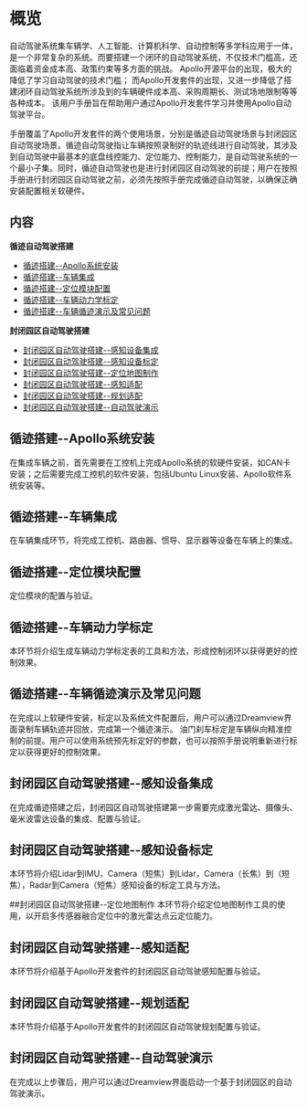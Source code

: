 ﻿# 概览

自动驾驶系统集车辆学、人工智能、计算机科学、自动控制等多学科应用于一体，是一个非常复杂的系统。而要搭建一个闭环的自动驾驶系统，不仅技术门槛高，还面临着资金成本高、政策约束等多方面的挑战。 Apollo开源平台的出现，极大的降低了学习自动驾驶的技术门槛； 而Apollo开发套件的出现，又进一步降低了搭建闭环自动驾驶系统所涉及到的车辆硬件成本高、采购周期长、测试场地限制等等各种成本。 该用户手册旨在帮助用户通过Apollo开发套件学习并使用Apollo自动驾驶平台。

手册覆盖了Apollo开发套件的两个使用场景，分别是循迹自动驾驶场景与封闭园区自动驾驶场景。循迹自动驾驶指让车辆按照录制好的轨迹线进行自动驾驶，其涉及到自动驾驶中最基本的底盘线控能力、定位能力、控制能力，是自动驾驶系统的一个最小子集。同时，循迹自动驾驶也是进行封闭园区自动驾驶的前提；用户在按照手册进行封闭园区自动驾驶之前，必须先按照手册完成循迹自动驾驶，以确保正确安装配置相关软硬件。

## 内容
**循迹自动驾驶搭建**
- [循迹搭建--Apollo系统安装](https://github.com/ApolloAuto/apollo/blob/v3.1_dev/docs/specs/D-kit/Waypoint_following--Apollo_software_installation_cn.md)
- [循迹搭建--车辆集成](https://github.com/ApolloAuto/apollo/blob/v3.1_dev/docs/specs/D-kit/Waypoint_following--Vehicle_integration_cn.md)
- [循迹搭建--定位模块配置](https://github.com/ApolloAuto/apollo/blob/v3.1_dev/docs/specs/D-kit/Waypoint_following--Localization_configuration_cn.md)
- [循迹搭建--车辆动力学标定](https://github.com/ApolloAuto/apollo/blob/v3.1_dev/docs/specs/D-kit/Waypoint_following--Vehicle_calibration_cn.md)
- [循迹搭建--车辆循迹演示及常见问题](https://github.com/ApolloAuto/apollo/blob/v3.1_dev/docs/specs/D-kit/Waypoint_following--Operation_and_questions_cn.md)

**封闭园区自动驾驶搭建**
- [封闭园区自动驾驶搭建--感知设备集成](https://github.com/ApolloAuto/apollo/blob/v3.1_dev/docs/specs/D-kit/Auto_Driving--Sensor_integration_cn.md)
- [封闭园区自动驾驶搭建--感知设备标定](https://github.com/ApolloAuto/apollo/blob/v3.1_dev/docs/specs/D-kit/Auto_Driving--Sensor_calibration_cn.md)
- [封闭园区自动驾驶搭建--定位地图制作](https://github.com/ApolloAuto/apollo/blob/v3.1_dev/docs/specs/D-kit/Auto_Driving--local_map_generation_cn.md)
- [封闭园区自动驾驶搭建--感知适配](https://github.com/ApolloAuto/apollo/blob/v3.1_dev/docs/specs/D-kit/Auto_Driving--perception_adaptation.md)
- [封闭园区自动驾驶搭建--规划适配](https://github.com/ApolloAuto/apollo/blob/v3.1_dev/docs/specs/D-kit/Auto_Driving--planning_adaptation.md)
- [封闭园区自动驾驶搭建--自动驾驶演示](https://github.com/ApolloAuto/apollo/blob/v3.1_dev/docs/specs/D-kit/Auto_Driving--audo_driving_demonstration.md)

## 循迹搭建--Apollo系统安装
在集成车辆之前，首先需要在工控机上完成Apollo系统的软硬件安装，如CAN卡安装；之后需要完成工控机的软件安装，包括Ubuntu Linux安装、Apollo软件系统安装等。

## 循迹搭建--车辆集成
在车辆集成环节，将完成工控机、路由器、惯导、显示器等设备在车辆上的集成。

## 循迹搭建--定位模块配置
定位模块的配置与验证。

## 循迹搭建--车辆动力学标定
本环节将介绍生成车辆动力学标定表的工具和方法，形成控制闭环以获得更好的控制效果。

## 循迹搭建--车辆循迹演示及常见问题
在完成以上软硬件安装，标定以及系统文件配置后，用户可以通过Dreamview界面录制车辆轨迹并回放，完成第一个循迹演示。
油门刹车标定是车辆纵向精准控制的前提。用户可以使用系统预先标定好的参数，也可以按照手册说明重新进行标定以获得更好的控制效果。

## 封闭园区自动驾驶搭建--感知设备集成
在完成循迹搭建之后，封闭园区自动驾驶搭建第一步需要完成激光雷达、摄像头、毫米波雷达设备的集成、配置与验证。

## 封闭园区自动驾驶搭建--感知设备标定
本环节将介绍Lidar到IMU，Camera（短焦）到Lidar，Camera（长焦）到（短焦），Radar到Camera（短焦）感知设备的标定工具与方法。

##封闭园区自动驾驶搭建--定位地图制作
本环节将介绍定位地图制作工具的使用，以开启多传感器融合定位中的激光雷达点云定位能力。

## 封闭园区自动驾驶搭建--感知适配
本环节将介绍基于Apollo开发套件的封闭园区自动驾驶感知配置与验证。

## 封闭园区自动驾驶搭建--规划适配
本环节将介绍基于Apollo开发套件的封闭园区自动驾驶规划配置与验证。

## 封闭园区自动驾驶搭建--自动驾驶演示
在完成以上步骤后，用户可以通过Dreamview界面启动一个基于封闭园区的自动驾驶演示。